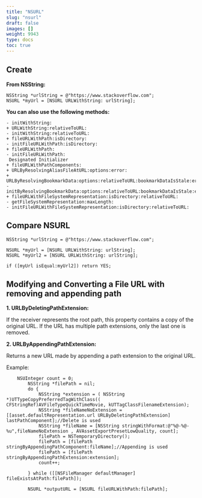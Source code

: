 ```yaml
---
title: "NSURL"
slug: "nsurl"
draft: false
images: []
weight: 9943
type: docs
toc: true
---
```


## Create
**From NSString:**

    NSString *urlString = @"https://www.stackoverflow.com";
    NSURL *myUrl = [NSURL URLWithString: urlString]; 
**You can also use the following methods:**

    - initWithString:
    + URLWithString:relativeToURL:
    - initWithString:relativeToURL:
    + fileURLWithPath:isDirectory:
    - initFileURLWithPath:isDirectory:
    + fileURLWithPath:
    - initFileURLWithPath:
     Designated Initializer
    + fileURLWithPathComponents:
    + URLByResolvingAliasFileAtURL:options:error:
    + URLByResolvingBookmarkData:options:relativeToURL:bookmarkDataIsStale:error:
    - initByResolvingBookmarkData:options:relativeToURL:bookmarkDataIsStale:error:
    + fileURLWithFileSystemRepresentation:isDirectory:relativeToURL:
    - getFileSystemRepresentation:maxLength:
    - initFileURLWithFileSystemRepresentation:isDirectory:relativeToURL:




## Compare NSURL
    NSString *urlString = @"https://www.stackoverflow.com";
    
    NSURL *myUrl = [NSURL URLWithString: urlString]; 
    NSURL *myUrl2 = [NSURL URLWithString: urlString]; 
    
    if ([myUrl isEqual:myUrl2]) return YES;

## Modifying and Converting a File URL with removing and appending path
**1. URLByDeletingPathExtension:**

If the receiver represents the root path, this property contains a copy of the original URL. If the URL has multiple path extensions, only the last one is removed.


**2. URLByAppendingPathExtension:**

Returns a new URL made by appending a path extension to the original URL.

  Example:
       
        NSUInteger count = 0;
            NSString *filePath = nil;
            do {
                NSString *extension = ( NSString *)UTTypeCopyPreferredTagWithClass(( CFStringRef)AVFileTypeQuickTimeMovie, kUTTagClassFilenameExtension);
                NSString *fileNameNoExtension = [[asset.defaultRepresentation.url URLByDeletingPathExtension] lastPathComponent];//Delete is used
                NSString *fileName = [NSString stringWithFormat:@"%@-%@-%u",fileNameNoExtension , AVAssetExportPresetLowQuality, count];
                filePath = NSTemporaryDirectory();
                filePath = [filePath stringByAppendingPathComponent:fileName];//Appending is used
                filePath = [filePath stringByAppendingPathExtension:extension];
                count++;

            } while ([[NSFileManager defaultManager] fileExistsAtPath:filePath]);

            NSURL *outputURL = [NSURL fileURLWithPath:filePath];

